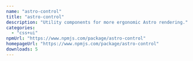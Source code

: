 ```yaml
---
name: "astro-control"
title: "astro-control"
description: "Utility components for more ergonomic Astro rendering."
categories:
  - "css+ui"
npmUrl: "https://www.npmjs.com/package/astro-control"
homepageUrl: "https://www.npmjs.com/package/astro-control"
downloads: 5
---
```

